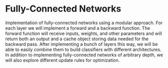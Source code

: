 # Fully-Connected Networks

Implementation of fully-connected networks using a modular approach. For each layer we will implement a forward and a backward function. The forward function will receive inputs, weights, and other parameters and will return both an output and a cache object storing data needed for the backward pass. After implementing a bunch of layers this way, we will be able to easily combine them to build classifiers with different architectures. In addition to implementing fully-connected networks of arbitrary depth, we will also explore different update rules for optimization.
